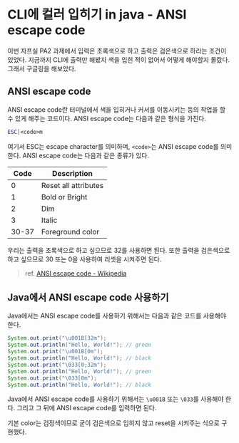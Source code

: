 # CLI에 컬러 입히기 in java - ANSI escape code

이번 자프실 PA2 과제에서 입력은 초록색으로 하고 출력은 검은색으로 하라는 조건이 있었다. 지금까지 CLI에 출력만 해봤지 색을 입힌 적이 없어서 어떻게 해야할지 몰랐다. 그래서 구글링을 해보았다.

## ANSI escape code

ANSI escape code란 터미널에서 색을 입히거나 커서를 이동시키는 등의 작업을 할 수 있게 해주는 코드이다. ANSI escape code는 다음과 같은 형식을 가진다.

```bash
ESC[<code>m
```

여기서 ESC는 escape character를 의미하며, `<code>`는 ANSI escape code를 의미한다. ANSI escape code는 다음과 같은 종류가 있다.

| Code  | Description          |
| ----- | -------------------- |
| 0     | Reset all attributes |
| 1     | Bold or Bright       |
| 2     | Dim                  |
| 3     | Italic               |
| 30-37 | Foreground color     |

우리는 출력을 초록색으로 하고 싶으므로 32를 사용하면 된다. 또한 출력을 검은색으로 하고 싶으므로 30 또는 0을 사용하여 리셋을 시켜주면 된다.

> ref. [ANSI escape code - Wikipedia](https://en.wikipedia.org/wiki/ANSI_escape_code)

## Java에서 ANSI escape code 사용하기

Java에서는 ANSI escape code를 사용하기 위해서는 다음과 같은 코드를 사용해야 한다.

```java
System.out.print("\u001B[32m");
System.out.println("Hello, World!"); // green
System.out.print("\u001B[0m");
System.out.println("Hello, World!"); // black
System.out.print("\033[0;32m");
System.out.println("Hello, World!"); // green
System.out.print("\033[0m");
System.out.println("Hello, World!"); // black
```

Java에서 ANSI escape code를 사용하기 위해서는 `\u001B` 또는 `\033`를 사용해야 한다. 그리고 그 뒤에 ANSI escape code를 입력하면 된다.

기본 color는 검정색이므로 굳이 검은색으로 입히지 않고 reset을 시켜주는 식으로 구현했다.
